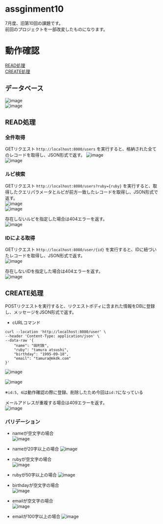 # assginment10
7月度、旧第10回の課題です。  
前回のプロジェクトを一部改変したものになります。
  
# 動作確認
[READ処理](https://github.com/mkdk72ki/assignment10/tree/feature/post#read%E5%87%A6%E7%90%86)  
[CREATE処理](https://github.com/mkdk72ki/assignment10/tree/feature/post#create%E5%87%A6%E7%90%86)  
  
## データベース
![image](https://github.com/mkdk72ki/assignment10/assets/143886913/18177996-5230-4057-89d7-07c74f364ad0)  
![image](https://github.com/mkdk72ki/assignment10/assets/143886913/b218e984-2a4c-4164-a4dd-002548a88018)

  
## READ処理

### 全件取得

GETリクエスト `http://localhost:8080/users` を実行すると、格納された全てのレコードを取得し、JSON形式で返す。
![image](https://github.com/mkdk72ki/assignment10/assets/143886913/7fe42ddf-959f-4aa3-8e4a-819923a886d2)  
![image](https://github.com/mkdk72ki/assignment10/assets/143886913/bdbc981a-6415-444c-aebe-93fc87fa5848)


### ルビ検索
  
GETリクエスト `http://localhost:8080/users?ruby={ruby}` を実行すると、取得したクエリパラメータとルビが前方一致したレコードを取得し、JSON形式で返す。  
![image](https://github.com/mkdk72ki/assignment10/assets/143886913/40fa355b-bad8-4925-96f1-5b68a26ec60d)  
![image](https://github.com/mkdk72ki/assignment10/assets/143886913/d57d6ac1-d491-4d12-97cd-d375a8e366d7)  

存在しないルビを指定した場合は404エラーを返す。  
![image](https://github.com/mkdk72ki/assignment10/assets/143886913/4673b643-53fe-4311-af56-eb346741cb79)


### IDによる取得
  
GETリクエスト `http://localhost:8080/user/{id}` を実行すると、IDに紐づいたレコードを取得し、JSON形式で返す。  
![image](https://github.com/mkdk72ki/assignment10/assets/143886913/9f80baf4-7809-4e7f-9e5f-3f375279e2ff)

存在しないIDを指定した場合は404エラーを返す。  
![image](https://github.com/mkdk72ki/assignment10/assets/143886913/3a9d4ff4-e1fd-4152-bdb7-90b131377771)  

  
## CREATE処理

POSTリクエストを実行すると、リクエストボディに含まれた情報をDBに登録し、メッセージをJSON形式で返す。

- cURLコマンド

```
curl --location 'http://localhost:8080/user' \
--header 'Content-Type: application/json' \
--data-raw '{
    "name": "田村敦",
    "ruby": "tamura atsushi",
    "birthday": "1995-09-18",
    "email": "tamura@mkdk.com"
}'
```

![image](https://github.com/mkdk72ki/assignment10/assets/143886913/a17a9b99-d942-4d8b-a6cf-42c57f321652)  

![image](https://github.com/mkdk72ki/assignment10/assets/143886913/9ce5cf8a-27d7-4385-8db3-08f400b490ff)　　

※`id:5, 6`は動作確認の際に登録、削除したため今回は`id:7`になっている  

    
メールアドレスが重複する場合は409エラーを返す。  
![image](https://github.com/mkdk72ki/assignment10/assets/143886913/2b8f565b-7c7c-4d40-99f9-8a9937c96860)


### バリデーション

- nameが空文字の場合  
![image](https://github.com/mkdk72ki/assignment10/assets/143886913/1b27e372-2fe4-472d-ab5a-0d3cbd2fe0ad)

- nameが20字以上の場合
![image](https://github.com/mkdk72ki/assignment10/assets/143886913/76931ebc-1ea8-4ce6-8351-c0f0ab67ab3c)
  
  
- rubyが空文字の場合    
![image](https://github.com/mkdk72ki/assignment10/assets/143886913/b79202c4-3945-4cf5-a2a7-ed63059a8858)
  
- rubyが50字以上の場合
![image](https://github.com/mkdk72ki/assignment10/assets/143886913/00a67f34-e3de-4647-a10f-45869ca4c6cc)  

  
- birthdayが空文字の場合  
![image](https://github.com/mkdk72ki/assignment10/assets/143886913/64868698-85aa-4a61-b4c4-3515bf85a3af)
  
  
- emailが空文字の場合    
![image](https://github.com/mkdk72ki/assignment10/assets/143886913/562e817b-35e3-4b0a-adc4-41f1608a9e46)

- emailが100字以上の場合
![image](https://github.com/mkdk72ki/assignment10/assets/143886913/a83c6052-d81d-425d-83ba-9182ad88a096)


